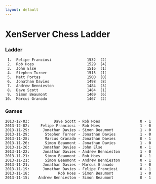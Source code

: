 ```yaml
---
layout: default
---
```

# XenServer Chess Ladder
### Ladder
     1.  Felipe Franciosi                1532  (2)
     2.  Rob Hoes                        1529  (4)
     3.  John Else                       1516  (1)
     4.  Stephen Turner                  1515  (1)
     5.  Matt Portas                     1500  (0)
     6.  Jonathan Davies                 1498  (8)
     7.  Andrew Bennieston               1484  (3)
     8.  Dave Scott                      1484  (1)
     9.  Simon Beaumont                  1469  (6)
    10.  Marcus Granado                  1467  (2)
### Games
    2013-12-03:           Dave Scott - Rob Hoes                  0 - 1
    2013-12-02:     Felipe Franciosi - Rob Hoes                  1 - 0
    2013-11-29:      Jonathan Davies - Simon Beaumont            1 - 0
    2013-11-29:       Stephen Turner - Jonathan Davies           1 - 0
    2013-11-28:       Marcus Granado - Jonathan Davies           0 - 1
    2013-11-26:       Simon Beaumont - Jonathan Davies           1 - 0
    2013-11-26:      Jonathan Davies - John Else                 0 - 1
    2013-11-22:      Jonathan Davies - Andrew Bennieston         1 - 0
    2013-11-21:       Simon Beaumont - Rob Hoes                  0 - 1
    2013-11-21:       Simon Beaumont - Andrew Bennieston         0 - 1
    2013-11-21:      Jonathan Davies - Marcus Granado            1 - 0
    2013-11-19:      Jonathan Davies - Felipe Franciosi          0 - 1
    2013-11-18:             Rob Hoes - Simon Beaumont            1 - 0
    2013-11-15:    Andrew Bennieston - Simon Beaumont            0 - 1
